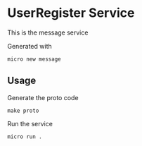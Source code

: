 # UserRegister Service

This is the message service

Generated with

```
micro new message
```

## Usage

Generate the proto code

```
make proto
```

Run the service

```
micro run .
```